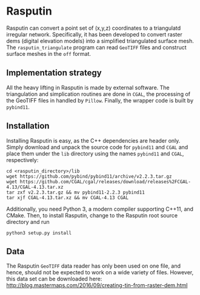# Rasputin

Rasputin can convert a point set of (x,y,z) coordinates to a triangulatd irregular network. Specifically, it has been developed to convert raster dems (digital elevation models) into a simplified triangulated surface mesh. The `rasputin_triangulate` program can read `GeoTIFF` files and construct surface meshes in the `off` format.

## Implementation strategy

All the heavy lifting in Rasputin is made by external software. The triangulation and simplication routines are done in `CGAL`, the processing of the GeoTIFF files in handled by `Pillow`. Finally, the wrapper code is built by `pybind11`.

## Installation

Installing Rasputin is easy, as the C++ dependencies are header only. Simply download and unpack the source code for `pybind11` and `CGAL` and place them under the `lib` directory using the names `pybind11` and `CGAL`, respectively:
```
cd <rasputin_directory>/lib
wget https://github.com/pybind/pybind11/archive/v2.2.3.tar.gz
wget https://github.com/CGAL/cgal/releases/download/releases%2FCGAL-4.13/CGAL-4.13.tar.xz
tar zxf v2.2.3.tar.gz && mv pybind11-2.2.3 pybind11
tar xjf CGAL-4.13.tar.xz && mv CGAL-4.13 CGAL
```

Additionally, you need Python 3, a modern compiler supporting C++11, and CMake. Then, to install Rasputin, change to the Rasputin root source directory and run
```
python3 setup.py install
```

## Data

The Rasputin `GeoTIFF` data reader has only been used on one file, and hence, should not be expected to work on a wide variety of files. However, this data set can be downloaded here: http://blog.mastermaps.com/2016/09/creating-tin-from-raster-dem.html
